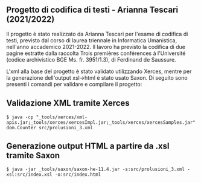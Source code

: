 ## Progetto di codifica di testi - Arianna Tescari (2021/2022)

Il progetto è stato realizzato da Arianna Tescari per l'esame di codifica di testi, previsto dal corso di laurea triennale in Informatica Umanistica, nell'anno accademico 2021-2022.
Il lavoro ha previsto la codifica di due pagine estratte dalla raccolta Trois premières conférences à l'Université (codice archivistico BGE Ms. fr. 3951/1.3), di Ferdinand de Saussure.

L'xml alla base del progetto è stato validato utilizzando Xerces, mentre per la generazione dell'output xsl->html è stato usato Saxon.
Di seguito sono presenti i comandi per validare e compilare il progetto:

## Validazione XML tramite Xerces

```shell
$ java -cp "_tools/xerces/xml-apis.jar;_tools/xerces/xercesImpl.jar;_tools/xerces/xercesSamples.jar" dom.Counter src/prolusioni_3.xml
```

## Generazione output HTML a partire da .xsl tramite Saxon

```shell
$ java -jar _tools/saxon/saxon-he-11.4.jar -s:src/prolusioni_3.xml -xsl:src/index.xsl -o:src/index.html
```